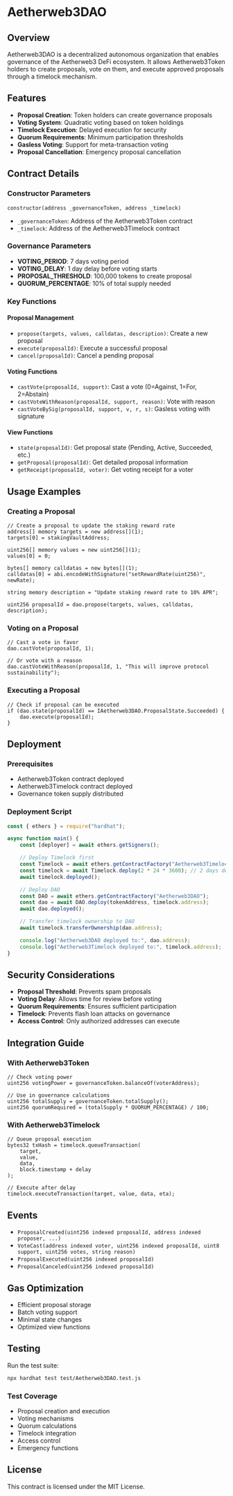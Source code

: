 # Aetherweb3DAO

## Overview

Aetherweb3DAO is a decentralized autonomous organization that enables governance of the Aetherweb3 DeFi ecosystem. It allows Aetherweb3Token holders to create proposals, vote on them, and execute approved proposals through a timelock mechanism.

## Features

- **Proposal Creation**: Token holders can create governance proposals
- **Voting System**: Quadratic voting based on token holdings
- **Timelock Execution**: Delayed execution for security
- **Quorum Requirements**: Minimum participation thresholds
- **Gasless Voting**: Support for meta-transaction voting
- **Proposal Cancellation**: Emergency proposal cancellation

## Contract Details

### Constructor Parameters

```solidity
constructor(address _governanceToken, address _timelock)
```

- `_governanceToken`: Address of the Aetherweb3Token contract
- `_timelock`: Address of the Aetherweb3Timelock contract

### Governance Parameters

- **VOTING_PERIOD**: 7 days voting period
- **VOTING_DELAY**: 1 day delay before voting starts
- **PROPOSAL_THRESHOLD**: 100,000 tokens to create proposal
- **QUORUM_PERCENTAGE**: 10% of total supply needed

### Key Functions

#### Proposal Management

- `propose(targets, values, calldatas, description)`: Create a new proposal
- `execute(proposalId)`: Execute a successful proposal
- `cancel(proposalId)`: Cancel a pending proposal

#### Voting Functions

- `castVote(proposalId, support)`: Cast a vote (0=Against, 1=For, 2=Abstain)
- `castVoteWithReason(proposalId, support, reason)`: Vote with reason
- `castVoteBySig(proposalId, support, v, r, s)`: Gasless voting with signature

#### View Functions

- `state(proposalId)`: Get proposal state (Pending, Active, Succeeded, etc.)
- `getProposal(proposalId)`: Get detailed proposal information
- `getReceipt(proposalId, voter)`: Get voting receipt for a voter

## Usage Examples

### Creating a Proposal

```solidity
// Create a proposal to update the staking reward rate
address[] memory targets = new address[](1);
targets[0] = stakingVaultAddress;

uint256[] memory values = new uint256[](1);
values[0] = 0;

bytes[] memory calldatas = new bytes[](1);
calldatas[0] = abi.encodeWithSignature("setRewardRate(uint256)", newRate);

string memory description = "Update staking reward rate to 10% APR";

uint256 proposalId = dao.propose(targets, values, calldatas, description);
```

### Voting on a Proposal

```solidity
// Cast a vote in favor
dao.castVote(proposalId, 1);

// Or vote with a reason
dao.castVoteWithReason(proposalId, 1, "This will improve protocol sustainability");
```

### Executing a Proposal

```solidity
// Check if proposal can be executed
if (dao.state(proposalId) == IAetherweb3DAO.ProposalState.Succeeded) {
    dao.execute(proposalId);
}
```

## Deployment

### Prerequisites

- Aetherweb3Token contract deployed
- Aetherweb3Timelock contract deployed
- Governance token supply distributed

### Deployment Script

```javascript
const { ethers } = require("hardhat");

async function main() {
    const [deployer] = await ethers.getSigners();

    // Deploy Timelock first
    const Timelock = await ethers.getContractFactory("Aetherweb3Timelock");
    const timelock = await Timelock.deploy(2 * 24 * 3600); // 2 days delay
    await timelock.deployed();

    // Deploy DAO
    const DAO = await ethers.getContractFactory("Aetherweb3DAO");
    const dao = await DAO.deploy(tokenAddress, timelock.address);
    await dao.deployed();

    // Transfer timelock ownership to DAO
    await timelock.transferOwnership(dao.address);

    console.log("Aetherweb3DAO deployed to:", dao.address);
    console.log("Aetherweb3Timelock deployed to:", timelock.address);
}
```

## Security Considerations

- **Proposal Threshold**: Prevents spam proposals
- **Voting Delay**: Allows time for review before voting
- **Quorum Requirements**: Ensures sufficient participation
- **Timelock**: Prevents flash loan attacks on governance
- **Access Control**: Only authorized addresses can execute

## Integration Guide

### With Aetherweb3Token

```solidity
// Check voting power
uint256 votingPower = governanceToken.balanceOf(voterAddress);

// Use in governance calculations
uint256 totalSupply = governanceToken.totalSupply();
uint256 quorumRequired = (totalSupply * QUORUM_PERCENTAGE) / 100;
```

### With Aetherweb3Timelock

```solidity
// Queue proposal execution
bytes32 txHash = timelock.queueTransaction(
    target,
    value,
    data,
    block.timestamp + delay
);

// Execute after delay
timelock.executeTransaction(target, value, data, eta);
```

## Events

- `ProposalCreated(uint256 indexed proposalId, address indexed proposer, ...)`
- `VoteCast(address indexed voter, uint256 indexed proposalId, uint8 support, uint256 votes, string reason)`
- `ProposalExecuted(uint256 indexed proposalId)`
- `ProposalCanceled(uint256 indexed proposalId)`

## Gas Optimization

- Efficient proposal storage
- Batch voting support
- Minimal state changes
- Optimized view functions

## Testing

Run the test suite:

```bash
npx hardhat test test/Aetherweb3DAO.test.js
```

### Test Coverage

- Proposal creation and execution
- Voting mechanisms
- Quorum calculations
- Timelock integration
- Access control
- Emergency functions

## License

This contract is licensed under the MIT License.
